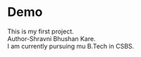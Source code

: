 # Demo
This is my first project.<br>
Author-Shravni Bhushan Kare.<br>
I am currently pursuing mu B.Tech in CSBS.<br>
